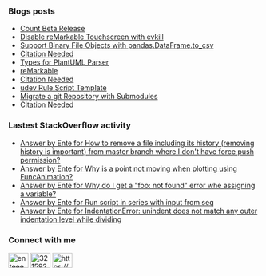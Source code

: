 ### Blogs posts

<!-- BLOG-POST-LIST:START -->
- [Count Beta Release](https://duckpond.ch/count/2020/10/19/count-beta-release.html)
- [Disable reMarkable Touchscreen with evkill](https://duckpond.ch/evkill/bash/2020/08/10/disable-reMarkable-touchscreen-with-evkill.html)
- [Support Binary File Objects with pandas.DataFrame.to_csv](https://duckpond.ch/python/bash/2020/05/07/support-binary-file-objects-with-pandas.dataframe.to_csv.html)
- [Citation Needed](https://duckpond.ch/citation%20needed/2020/05/02/citation-needed.html)
- [Types for PlantUML Parser](https://duckpond.ch/plantuml-parser/javascript/2020/02/25/types-for-plantuml-parser.html)
- [reMarkable](https://duckpond.ch/nix/bash/2020/01/08/reMarkable.html)
- [Citation Needed](https://duckpond.ch/citation%20needed/2019/11/08/citation-needed.html)
- [udev Rule Script Template](https://duckpond.ch/bash/nix/2019/10/25/udev-rule-script-template.html)
- [Migrate a git Repository with Submodules](https://duckpond.ch/git-submodule-url-rewrite/git-sync-mirror/2019/07/08/migrate-a-git-repository-with-submodules.html)
- [Citation Needed](https://duckpond.ch/citation%20needed/2019/05/27/citation-needed.html)
<!-- BLOG-POST-LIST:END -->

### Lastest StackOverflow activity

<!-- STACKOVERFLOW:START -->
- [Answer by Ente for How to remove a file including its history (removing history is important) from master branch where I don't have force push permission?](https://stackoverflow.com/questions/63123653/how-to-remove-a-file-including-its-history-removing-history-is-important-from/63124290#63124290)
- [Answer by Ente for Why is a point not moving when plotting using FuncAnimation?](https://stackoverflow.com/questions/63061594/why-is-a-point-not-moving-when-plotting-using-funcanimation/63062343#63062343)
- [Answer by Ente for Why do I get a "foo: not found" error whe assigning a variable?](https://stackoverflow.com/questions/62850222/why-do-i-get-a-foo-not-found-error-whe-assigning-a-variable/62851813#62851813)
- [Answer by Ente for Run script in series with input from seq](https://stackoverflow.com/questions/62646893/run-script-in-series-with-input-from-seq/62646952#62646952)
- [Answer by Ente for IndentationError: unindent does not match any outer indentation level while dividing](https://stackoverflow.com/questions/62372924/indentationerror-unindent-does-not-match-any-outer-indentation-level-while-divi/62373135#62373135)
<!-- STACKOVERFLOW:END -->

### Connect with me

<p align="left">
<a href="https://twitter.com/enteeeeeee" target="blank"><img align="center" src="https://cdn.jsdelivr.net/npm/simple-icons@3.0.1/icons/twitter.svg" alt="enteeeeeee" height="30" width="40" /></a>
<a href="https://stackoverflow.com/users/3215929" target="blank"><img align="center" src="https://cdn.jsdelivr.net/npm/simple-icons@3.0.1/icons/stackoverflow.svg" alt="3215929" height="30" width="40" /></a>
<a href="https://duckpond.ch/feed.xml" target="blank"><img align="center" src="https://cdn.jsdelivr.net/npm/simple-icons@3.0.1/icons/rss.svg" alt="https://duckpond.ch/feed.xml" height="30" width="40" /></a>
</p>
